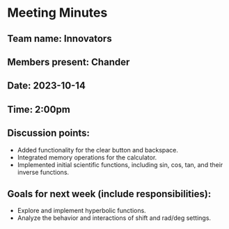 # Meeting Minutes

## Team name: Innovators

## Members present: Chander

## Date: 2023-10-14

## Time: 2:00pm

## Discussion points:
* Added functionality for the clear button and backspace.
* Integrated memory operations for the calculator.
* Implemented initial scientific functions, including sin, cos, tan, and their inverse functions.

## Goals for next week (include responsibilities):
* Explore and implement hyperbolic functions.
* Analyze the behavior and interactions of shift and rad/deg settings.
